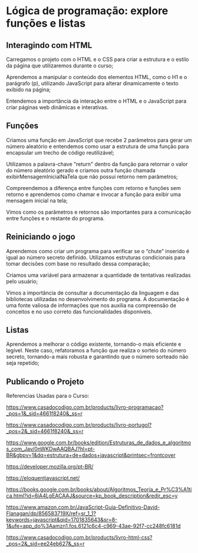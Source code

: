# Lógica de programação: explore funções e listas

## Interagindo com HTML

Carregamos o projeto com o HTML e o CSS para criar a estrutura e o estilo da página que utilizaremos durante o curso;

Aprendemos a manipular o conteúdo dos elementos HTML, como o H1 e o parágrafo (p), utilizando JavaScript para alterar dinamicamente o texto exibido na página;

Entendemos a importância da interação entre o HTML e o JavaScript para criar páginas web dinâmicas e interativas.

## Funções

Criamos uma função em JavaScript que recebe 2 parâmetros para gerar um número aleatório e entendemos como usar a estrutura de uma função para encapsular um trecho de código reutilizável;

Utilizamos a palavra-chave "return" dentro da função para retornar o valor do número aleatório gerado e criamos outra função chamada exibirMensagemInicialNaTela que não possui retorno nem parâmetros;

Compreendemos a diferença entre funções com retorno e funções sem retorno e aprendemos como chamar e invocar a função para exibir uma mensagem inicial na tela;

Vimos como os parâmetros e retornos são importantes para a comunicação entre funções e o restante do programa.

## Reiniciando o jogo

Aprendemos como criar um programa para verificar se o “chute” inserido é igual ao número secreto definido. Utilizamos estruturas condicionais para tomar decisões com base no resultado dessa comparação;

Criamos uma variável para armazenar a quantidade de tentativas realizadas pelo usuário;

Vimos a importância de consultar a documentação da linguagem e das bibliotecas utilizadas no desenvolvimento do programa. A documentação é uma fonte valiosa de informações que nos auxilia na compreensão de conceitos e no uso correto das funcionalidades disponíveis.

## Listas

Aprendemos a melhorar o código existente, tornando-o mais eficiente e legível. Neste caso, refatoramos a função que realiza o sorteio do número secreto, tornando-a mais robusta e garantindo que o número sorteado não seja repetido;

## Publicando o Projeto


Referencias Usadas para o Curso:

https://www.casadocodigo.com.br/products/livro-programacao?_pos=1&_sid=4661f8240&_ss=r

https://www.casadocodigo.com.br/products/livro-portugol?_pos=2&_sid=4661f8240&_ss=r

https://www.google.com.br/books/edition/Estruturas_de_dados_e_algoritmos_com_Jav/0nWKDwAAQBAJ?hl=pt-BR&gbpv=1&dq=estrutura+de+dados+javascript&printsec=frontcover

https://developer.mozilla.org/pt-BR/

https://eloquentjavascript.net/

https://books.google.com.br/books/about/Algoritmos_Teoria_e_Pr%C3%A1tica.html?id=6iA4LgEACAAJ&source=kp_book_description&redir_esc=y

https://www.amazon.com.br/JavaScript-Guia-Definitivo-David-Flanagan/dp/856583719X/ref=sr_1_1?keywords=javascript&qid=1701835643&sr=8-1&ufe=app_do%3Aamzn1.fos.6121c6c4-c969-43ae-92f7-cc248fc6181d

https://www.casadocodigo.com.br/products/livro-html-css?_pos=2&_sid=ee24eb627&_ss=r

